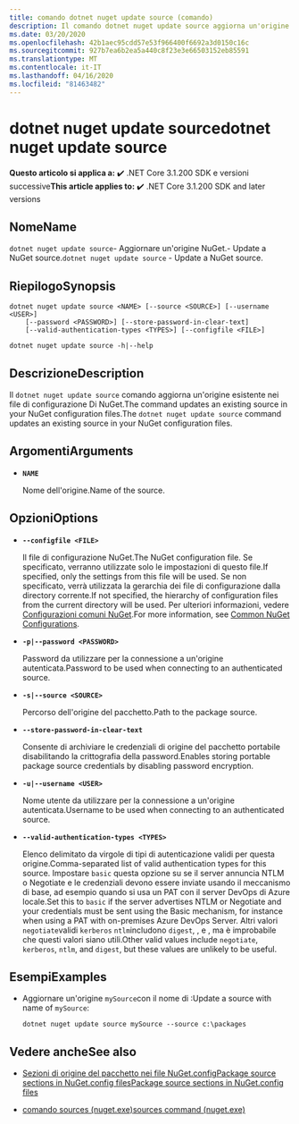 ```yaml
---
title: comando dotnet nuget update source (comando)
description: Il comando dotnet nuget update source aggiorna un'origine esistente nei file di configurazione NuGet.The dotnet nuget update source command updates an existing source in your NuGet configuration files.
ms.date: 03/20/2020
ms.openlocfilehash: 42b1aec95cdd57e53f966400f6692a3d0150c16c
ms.sourcegitcommit: 927b7ea6b2ea5a440c8f23e3e66503152eb85591
ms.translationtype: MT
ms.contentlocale: it-IT
ms.lasthandoff: 04/16/2020
ms.locfileid: "81463482"
---
```

# <a name="dotnet-nuget-update-source"></a><span data-ttu-id="ac1de-103">dotnet nuget update source</span><span class="sxs-lookup"><span data-stu-id="ac1de-103">dotnet nuget update source</span></span>

<span data-ttu-id="ac1de-104">**Questo articolo si applica a:** ✔️ .NET Core 3.1.200 SDK e versioni successive</span><span class="sxs-lookup"><span data-stu-id="ac1de-104">**This article applies to:** ✔️ .NET Core 3.1.200 SDK and later versions</span></span>

## <a name="name"></a><span data-ttu-id="ac1de-105">Nome</span><span class="sxs-lookup"><span data-stu-id="ac1de-105">Name</span></span>

<span data-ttu-id="ac1de-106">`dotnet nuget update source`- Aggiornare un'origine NuGet.- Update a NuGet source.</span><span class="sxs-lookup"><span data-stu-id="ac1de-106">`dotnet nuget update source` - Update a NuGet source.</span></span>

## <a name="synopsis"></a><span data-ttu-id="ac1de-107">Riepilogo</span><span class="sxs-lookup"><span data-stu-id="ac1de-107">Synopsis</span></span>

```dotnetcli
dotnet nuget update source <NAME> [--source <SOURCE>] [--username <USER>]
    [--password <PASSWORD>] [--store-password-in-clear-text]
    [--valid-authentication-types <TYPES>] [--configfile <FILE>]

dotnet nuget update source -h|--help
```

## <a name="description"></a><span data-ttu-id="ac1de-108">Descrizione</span><span class="sxs-lookup"><span data-stu-id="ac1de-108">Description</span></span>

<span data-ttu-id="ac1de-109">Il `dotnet nuget update source` comando aggiorna un'origine esistente nei file di configurazione Di NuGet.The command updates an existing source in your NuGet configuration files.</span><span class="sxs-lookup"><span data-stu-id="ac1de-109">The `dotnet nuget update source` command updates an existing source in your NuGet configuration files.</span></span>

## <a name="arguments"></a><span data-ttu-id="ac1de-110">Argomenti</span><span class="sxs-lookup"><span data-stu-id="ac1de-110">Arguments</span></span>

- **`NAME`**

  <span data-ttu-id="ac1de-111">Nome dell'origine.</span><span class="sxs-lookup"><span data-stu-id="ac1de-111">Name of the source.</span></span>

## <a name="options"></a><span data-ttu-id="ac1de-112">Opzioni</span><span class="sxs-lookup"><span data-stu-id="ac1de-112">Options</span></span>

- **`--configfile <FILE>`**

  <span data-ttu-id="ac1de-113">Il file di configurazione NuGet.</span><span class="sxs-lookup"><span data-stu-id="ac1de-113">The NuGet configuration file.</span></span> <span data-ttu-id="ac1de-114">Se specificato, verranno utilizzate solo le impostazioni di questo file.</span><span class="sxs-lookup"><span data-stu-id="ac1de-114">If specified, only the settings from this file will be used.</span></span> <span data-ttu-id="ac1de-115">Se non specificato, verrà utilizzata la gerarchia dei file di configurazione dalla directory corrente.</span><span class="sxs-lookup"><span data-stu-id="ac1de-115">If not specified, the hierarchy of configuration files from the current directory will be used.</span></span> <span data-ttu-id="ac1de-116">Per ulteriori informazioni, vedere [Configurazioni comuni NuGet](https://docs.microsoft.com/nuget/consume-packages/configuring-nuget-behavior).</span><span class="sxs-lookup"><span data-stu-id="ac1de-116">For more information, see [Common NuGet Configurations](https://docs.microsoft.com/nuget/consume-packages/configuring-nuget-behavior).</span></span>

- **`-p|--password <PASSWORD>`**

  <span data-ttu-id="ac1de-117">Password da utilizzare per la connessione a un'origine autenticata.</span><span class="sxs-lookup"><span data-stu-id="ac1de-117">Password to be used when connecting to an authenticated source.</span></span>

- **`-s|--source <SOURCE>`**

  <span data-ttu-id="ac1de-118">Percorso dell'origine del pacchetto.</span><span class="sxs-lookup"><span data-stu-id="ac1de-118">Path to the package source.</span></span>

- **`--store-password-in-clear-text`**

  <span data-ttu-id="ac1de-119">Consente di archiviare le credenziali di origine del pacchetto portabile disabilitando la crittografia della password.</span><span class="sxs-lookup"><span data-stu-id="ac1de-119">Enables storing portable package source credentials by disabling password encryption.</span></span>

- **`-u|--username <USER>`**

  <span data-ttu-id="ac1de-120">Nome utente da utilizzare per la connessione a un'origine autenticata.</span><span class="sxs-lookup"><span data-stu-id="ac1de-120">Username to be used when connecting to an authenticated source.</span></span>

- **`--valid-authentication-types <TYPES>`**

  <span data-ttu-id="ac1de-121">Elenco delimitato da virgole di tipi di autenticazione validi per questa origine.</span><span class="sxs-lookup"><span data-stu-id="ac1de-121">Comma-separated list of valid authentication types for this source.</span></span> <span data-ttu-id="ac1de-122">Impostare `basic` questa opzione su se il server annuncia NTLM o Negotiate e le credenziali devono essere inviate usando il meccanismo di base, ad esempio quando si usa un PAT con il server DevOps di Azure locale.</span><span class="sxs-lookup"><span data-stu-id="ac1de-122">Set this to `basic` if the server advertises NTLM or Negotiate and your credentials must be sent using the Basic mechanism, for instance when using a PAT with on-premises Azure DevOps Server.</span></span> <span data-ttu-id="ac1de-123">Altri valori `negotiate`validi `kerberos` `ntlm`includono `digest`, , e , ma è improbabile che questi valori siano utili.</span><span class="sxs-lookup"><span data-stu-id="ac1de-123">Other valid values include `negotiate`, `kerberos`, `ntlm`, and `digest`, but these values are unlikely to be useful.</span></span>

## <a name="examples"></a><span data-ttu-id="ac1de-124">Esempi</span><span class="sxs-lookup"><span data-stu-id="ac1de-124">Examples</span></span>

- <span data-ttu-id="ac1de-125">Aggiornare un'origine `mySource`con il nome di :</span><span class="sxs-lookup"><span data-stu-id="ac1de-125">Update a source with name of `mySource`:</span></span>

  ```dotnetcli
  dotnet nuget update source mySource --source c:\packages
  ```

## <a name="see-also"></a><span data-ttu-id="ac1de-126">Vedere anche</span><span class="sxs-lookup"><span data-stu-id="ac1de-126">See also</span></span>

- [<span data-ttu-id="ac1de-127">Sezioni di origine del pacchetto nei file NuGet.configPackage source sections in NuGet.config files</span><span class="sxs-lookup"><span data-stu-id="ac1de-127">Package source sections in NuGet.config files</span></span>](/nuget/reference/nuget-config-file#package-source-sections)

- [<span data-ttu-id="ac1de-128">comando sources (nuget.exe)</span><span class="sxs-lookup"><span data-stu-id="ac1de-128">sources command (nuget.exe)</span></span>](/nuget/reference/cli-reference/cli-ref-sources)
